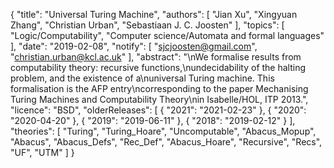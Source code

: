 {
    "title": "Universal Turing Machine",
    "authors": [
        "Jian Xu",
        "Xingyuan Zhang",
        "Christian Urban",
        "Sebastiaan J. C. Joosten"
    ],
    "topics": [
        "Logic/Computability",
        "Computer science/Automata and formal languages"
    ],
    "date": "2019-02-08",
    "notify": [
        "sjcjoosten@gmail.com",
        "christian.urban@kcl.ac.uk"
    ],
    "abstract": "\nWe formalise results from computability theory: recursive functions,\nundecidability of the halting problem, and the existence of a\nuniversal Turing machine. This formalisation is the AFP entry\ncorresponding to the paper Mechanising Turing Machines and Computability Theory\nin Isabelle/HOL, ITP 2013.",
    "licence": "BSD",
    "olderReleases": [
        {
            "2021": "2021-02-23"
        },
        {
            "2020": "2020-04-20"
        },
        {
            "2019": "2019-06-11"
        },
        {
            "2018": "2019-02-12"
        }
    ],
    "theories": [
        "Turing",
        "Turing_Hoare",
        "Uncomputable",
        "Abacus_Mopup",
        "Abacus",
        "Abacus_Defs",
        "Rec_Def",
        "Abacus_Hoare",
        "Recursive",
        "Recs",
        "UF",
        "UTM"
    ]
}